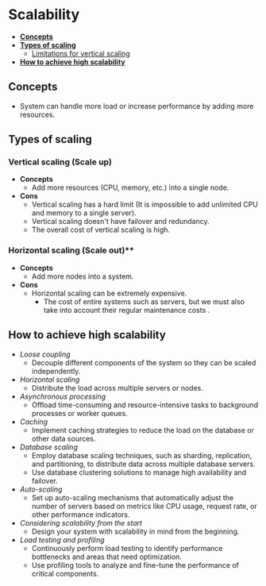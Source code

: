 # Scalability

- [**Concepts**](#concepts)
- [**Types of scaling**](#types-of-scaling)
   - [Limitations for vertical scaling](#limitations-for-vertical-scaling)
- [**How to achieve high scalability**](#how-to-achieve-high-scalability)

## Concepts
- System can handle more load or increase performance by adding more resources.

## Types of scaling
### Vertical scaling (Scale up)
- **Concepts**
   - Add more resources (CPU, memory, etc.) into a single node.
- **Cons**
   - Vertical scaling has a hard limit (It is impossible to add unlimited CPU and memory to a single server).
   - Vertical scaling doesn't have failover and redundancy.
   - The overall cost of vertical scaling is high.

### Horizontal scaling (Scale out)**
- **Concepts**
   - Add more nodes into a system.
- **Cons**
   - Horizontal scaling can be extremely expensive.
      - The cost of entire systems such as servers, but we must also take into account their regular maintenance costs .

## How to achieve high scalability
- *Loose coupling*
   - Decouple different components of the system so they can be scaled independently.
- *Horizontal scaling*
   - Distribute the load across multiple servers or nodes.
- *Asynchronous processing*
   - Offload time-consuming and resource-intensive tasks to background processes or worker queues.
- *Caching*
   - Implement caching strategies to reduce the load on the database or other data sources.
- *Database scaling*
   - Employ database scaling techniques, such as sharding, replication, and partitioning, to distribute data across multiple database servers.
   - Use database clustering solutions to manage high availability and failover.
- *Auto-scaling*
   - Set up auto-scaling mechanisms that automatically adjust the number of servers based on metrics like CPU usage, request rate, or other performance indicators.
- *Considering scalability from the start*
   - Design your system with scalability in mind from the beginning.
- *Load testing and profiling*
   - Continuously perform load testing to identify performance bottlenecks and areas that need optimization.
   - Use profiling tools to analyze and fine-tune the performance of critical components.
